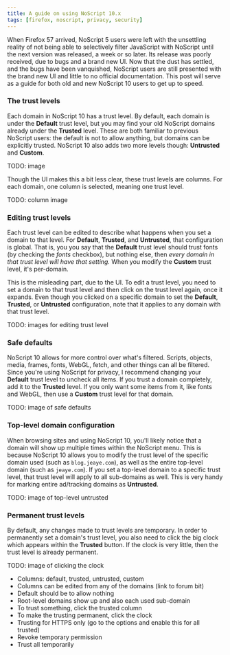 ```yaml
---
title: A guide on using NoScript 10.x
tags: [firefox, noscript, privacy, security]
---
```


When Firefox 57 arrived, NoScript 5 users were left with the unsettling reality
of not being able to selectively filter JavaScript with NoScript until the next
version was released, a week or so later. Its release was poorly received, due
to bugs and a brand new UI. Now that the dust has settled, and the bugs have
been vanquished, NoScript users are still presented with the brand new UI and
little to no official documentation. This post will serve as a guide for both
old and new NoScript 10 users to get up to speed.

### The trust levels
Each domain in NoScript 10 has a trust level. By default, each domain is under
the **Default** trust level, but you may find your old NoScript domains already
under the **Trusted** level. These are both familiar to previous NoScript users:
the default is not to allow anything, but domains can be explicitly trusted.
NoScript 10 also adds two more levels though: **Untrusted** and **Custom**.

TODO: image

Though the UI makes this a bit less clear, these trust levels are columns. For
each domain, one column is selected, meaning one trust level.

TODO: column image

### Editing trust levels
Each trust level can be edited to describe what happens when you set a domain to
that level. For **Default**, **Trusted**, and **Untrusted**, that configuration
is global. That is, you you say that the **Default** trust level should trust
fonts (by checking the *fonts* checkbox), but nothing else, then *every domain
in that trust level will have that setting.* When you modify the **Custom**
trust level, it's per-domain.

This is the misleading part, due to the UI. To edit a trust level, you need to
set a domain to that trust level and then click on the trust level again, once
it expands. Even though you clicked on a specific domain to set the **Default**,
**Trusted**, or **Untrusted** configuration, note that it applies to any domain
with that trust level.

TODO: images for editing trust level

### Safe defaults
NoScript 10 allows for more control over what's filtered. Scripts, objects,
media, frames, fonts, WebGL, fetch, and other things can all be filtered. Since
you're using NoScript for privacy, I recommend changing your **Default** trust
level to uncheck all items. If you trust a domain completely, add it to the
**Trusted** level. If you only want some items from it, like fonts and WebGL,
then use a **Custom** trust level for that domain.

TODO: image of safe defaults

### Top-level domain configuration
When browsing sites and using NoScript 10, you'll likely notice that a domain
will show up multiple times within the NoScript menu. This is because NoScript
10 allows you to modify the trust level of the specific domain used (such as
`blog.jeaye.com`), as well as the entire top-level domain (such as `jeaye.com`).
If you set a top-level domain to a specific trust level, that trust level will
apply to all sub-domains as well. This is very handy for marking entire
ad/tracking domains as **Untrusted**.

TODO: image of top-level untrusted

### Permanent trust levels
By default, any changes made to trust levels are temporary. In order to
permanently set a domain's trust level, you also need to click the big clock
which appears within the **Trusted** button. If the clock is very little, then
the trust level is already permanent.

TODO: image of clicking the clock

* Columns: default, trusted, untrusted, custom
* Columns can be edited from any of the domains (link to forum bit)
* Default should be to allow nothing
* Root-level domains show up and also each used sub-domain
* To trust something, click the trusted column
* To make the trusting permanent, click the clock
* Trusting for HTTPS only (go to the options and enable this for all trusted)
* Revoke temporary permission
* Trust all temporarily
